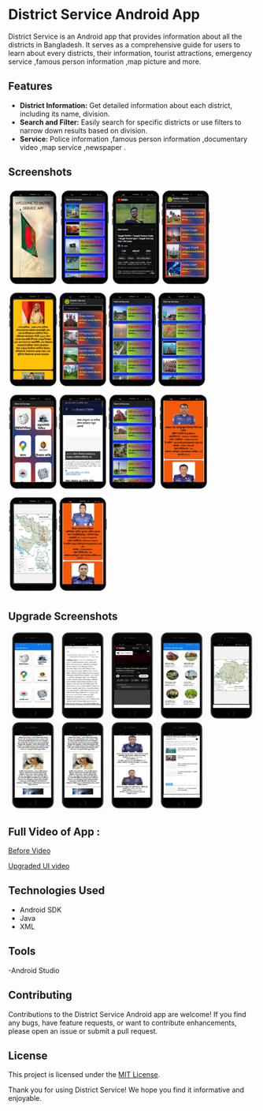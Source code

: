 
# District Service Android App

District Service is an Android app that provides information about all the districts in Bangladesh. It serves as a comprehensive guide for users to learn about every districts, their information, tourist attractions, emergency service ,famous person information ,map picture and more.

## Features

- **District Information:** Get detailed information about each district, including its name, division.
- **Search and Filter:** Easily search for specific districts or use filters to narrow down results based on division.
- **Service:** Police information ,famous person information ,documentary video ,map service ,newspaper .


## Screenshots

<img src="https://github.com/RlM100always/District-Service-App/blob/master/Screenshot/357634230_2099818950369106_6473944886551629797_n.jpg" width="20%" height="20%"/> <img src="https://github.com/RlM100always/District-Service-App/blob/master/Screenshot/357441455_792852719175827_4275068681698884167_n.jpg" width="20%" height="20%"/> <img src="https://github.com/RlM100always/District-Service-App/blob/master/Screenshot/357609156_1336358700250341_1118044635261170007_n.jpg" width="20%" height="20%"/><img src="https://github.com/RlM100always/District-Service-App/blob/master/Screenshot/357630682_100757813081169_6409056589593999166_n.jpg" width="20%" height="20%"/><img src="https://github.com/RlM100always/District-Service-App/blob/master/Screenshot/357621997_950969509453471_7625460161127671420_n.jpg" width="20%" height="20%"/><img src="https://github.com/RlM100always/District-Service-App/blob/master/Screenshot/357643689_278213034876163_392725902784347655_n.jpg" width="20%" height="20%"/><img src="https://github.com/RlM100always/District-Service-App/blob/master/Screenshot/357648155_3575637872719865_5924491399862056777_n%20(1).jpg" width="20%" height="20%"/><img src="https://github.com/RlM100always/District-Service-App/blob/master/Screenshot/357650107_805460081191620_6246562225990813226_n.jpg" width="20%" height="20%"/>
<img src="https://github.com/RlM100always/District-Service-App/blob/master/Screenshot/357661582_952441412705036_3891830252746566655_n.jpg" width="20%" height="20%"/><img src="https://github.com/RlM100always/District-Service-App/blob/master/Screenshot/357668004_939300477320801_2858936031080147033_n%20(1).jpg" width="20%" height="20%"/><img src="https://github.com/RlM100always/District-Service-App/blob/master/Screenshot/357663812_282265907669816_6417789258228783728_n.jpg" width="20%" height="20%"/>
<img src="https://github.com/RlM100always/District-Service-App/blob/master/Screenshot/357667425_4281776105380292_2607395613446095165_n.jpg" width="20%" height="20%"/><img src="https://github.com/RlM100always/District-Service-App/blob/master/Screenshot/357623702_817539749566138_5848285029637290807_n.jpg" width="20%" height="20%"/><img src="https://github.com/RlM100always/District-Service-App/blob/master/Screenshot/357635224_184067874389860_4231196338106997154_n.jpg" width="20%" height="20%"/>

## Upgrade Screenshots
<img src="https://github.com/RlM100always/District-Service-App/blob/master/upgrade/screenshot_4.png" width="20%" height="20%"/><img src="https://github.com/RlM100always/District-Service-App/blob/master/upgrade/screenshot_5.png" width="20%" height="20%"/><img src="https://github.com/RlM100always/District-Service-App/blob/master/upgrade/screenshot_1.png" width="20%" height="20%"/><img src="https://github.com/RlM100always/District-Service-App/blob/master/upgrade/screenshot_2.png" width="20%" height="20%"/><img src="https://github.com/RlM100always/District-Service-App/blob/master/upgrade/screenshot_3.png" width="20%" height="20%"/>
<img src="https://github.com/RlM100always/District-Service-App/blob/master/upgrade/screenshot_6.png" width="20%" height="20%"/><img src="https://github.com/RlM100always/District-Service-App/blob/master/upgrade/screenshot_6.png" width="20%" height="20%"/><img src="https://github.com/RlM100always/District-Service-App/blob/master/upgrade/screenshot_7.png" width="20%" height="20%"/><img src="https://github.com/RlM100always/District-Service-App/blob/master/upgrade/screenshot_8.png" width="20%" height="20%"/>

## Full Video of App : 
[Before Video](https://www.youtube.com/shorts/mhAkzqq6nZM)


[Upgraded UI video](https://www.youtube.com/watch?v=Wt0VJZ8Yy14)

## Technologies Used

- Android SDK
- Java
- XML

## Tools 
-Android Studio 


## Contributing

Contributions to the District Service Android app are welcome! If you find any bugs, have feature requests, or want to contribute enhancements, please open an issue or submit a pull request.

## License

This project is licensed under the [MIT License](LICENSE).

Thank you for using District Service! We hope you find it informative and enjoyable.

